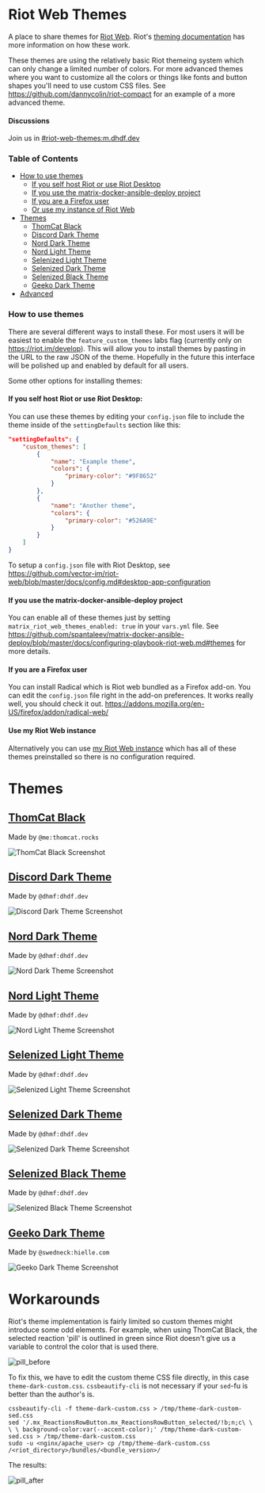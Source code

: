 # Riot Web Themes
A place to share themes for [Riot Web](https://github.com/vector-im/riot-web). Riot's [theming documentation](https://github.com/vector-im/riot-web/blob/master/docs/theming.md) has more information on how these work.

These themes are using the relatively basic Riot themeing system which can only change a limited number of colors. For more advanced themes where you want to customize all the colors or things like fonts and button shapes you'll need to use custom CSS files. See https://github.com/dannycolin/riot-compact for an example of a more advanced theme.

#### Discussions
Join us in [#riot-web-themes:m.dhdf.dev](https://matrix.to/#/!pjCLhvJxLkGjNQFqcB:m.dhdf.dev?via=m.dhdf.dev&via=raim.ist&via=t2bot.io)

### Table of Contents
- [How to use themes](#how-to-use-themes)
  * [If you self host Riot or use Riot Desktop](#if-you-self-host-riot-or-use-riot-desktop)
  * [If you use the matrix-docker-ansible-deploy project](#if-you-use-the-matrix-docker-ansible-deploy-project)
  * [If you are a Firefox user](#if-you-are-a-firefox-user)
  * [Or use my instance of Riot Web](#use-my-riot-web-instance)
- [Themes](#themes)
  * [ThomCat Black](#thomcat-black)
  * [Discord Dark Theme](#discord-dark-theme)
  * [Nord Dark Theme](#nord-dark-theme)
  * [Nord Light Theme](#nord-light-theme)
  * [Selenized Light Theme](#selenized-light-theme)
  * [Selenized Dark Theme](#selenized-dark-theme)
  * [Selenized Black Theme](#selenized-black-theme)
  * [Geeko Dark Theme](#geeko-dark-theme)
- [Advanced](#workarounds)


### How to use themes

There are several different ways to install these. For most users it will be easiest to enable the `feature_custom_themes` labs flag (currently only on https://riot.im/develop). This will allow you to install themes by pasting in the URL to the raw JSON of the theme. Hopefully in the future this interface will be polished up and enabled by default for all users.

Some other options for installing themes:

#### If you self host Riot or use Riot Desktop:
You can use these themes by editing your `config.json` file to include the theme inside of the `settingDefaults` section like this:

```json
"settingDefaults": {
    "custom_themes": [
        {
            "name": "Example theme",
            "colors": {
                "primary-color": "#9F8652"
            }
        },
        {
            "name": "Another theme",
            "colors": {
                "primary-color": "#526A9E"
            }
        }
    ]
}
```

To setup a `config.json` file with Riot Desktop, see https://github.com/vector-im/riot-web/blob/master/docs/config.md#desktop-app-configuration

#### If you use the matrix-docker-ansible-deploy project
You can enable all of these themes just by setting `matrix_riot_web_themes_enabled: true` in your `vars.yml` file. See https://github.com/spantaleev/matrix-docker-ansible-deploy/blob/master/docs/configuring-playbook-riot-web.md#themes for more details.

#### If you are a Firefox user
You can install Radical which is Riot web bundled as a Firefox add-on. You can edit the `config.json` file right in the add-on preferences. It works really well, you should check it out. https://addons.mozilla.org/en-US/firefox/addon/radical-web/

#### Use my Riot Web instance
Alternatively you can use [my Riot Web instance](https://riot.raim.ist) which has all of these themes preinstalled so there is no configuration required.


# Themes

## [ThomCat Black](https://raw.githubusercontent.com/aaronraimist/riot-web-themes/master/ThomCat/ThomCat-Black.json)

Made by `@me:thomcat.rocks`

![ThomCat Black Screenshot](ThomCat/ThomCat-Black.png)


## [Discord Dark Theme](https://raw.githubusercontent.com/aaronraimist/riot-web-themes/master/Discord/Discord-Dark/Discord-Dark-Theme.json)

Made by `@dhmf:dhdf.dev`

![Discord Dark Theme Screenshot](Discord/Discord-Dark/Discord-Dark-Theme.png)


## [Nord Dark Theme](https://raw.githubusercontent.com/aaronraimist/riot-web-themes/master/Nord/Nord%20Dark/Nord%20Dark.json)

Made by `@dhmf:dhdf.dev`

![Nord Dark Theme Screenshot](Nord/Nord%20Dark/Nord%20Dark.png)


## [Nord Light Theme](https://raw.githubusercontent.com/aaronraimist/riot-web-themes/master/Nord/Nord%20Light/Nord%20Light.json)

Made by `@dhmf:dhdf.dev`

![Nord Light Theme Screenshot](Nord/Nord%20Light/Nord%20Light.png)


## [Selenized Light Theme](https://raw.githubusercontent.com/aaronraimist/riot-web-themes/master/Selenized/Selenized%20Light/Selenized%20Light.json)

Made by `@dhmf:dhdf.dev`

![Selenized Light Theme Screenshot](Selenized/Selenized%20Light/Selenized%20Light.png)


## [Selenized Dark Theme](https://raw.githubusercontent.com/aaronraimist/riot-web-themes/master/Selenized/Selenized%20Dark/Selenized%20Dark.json)

Made by `@dhmf:dhdf.dev`

![Selenized Dark Theme Screenshot](Selenized/Selenized%20Dark/Selenized%20Dark.png)


## [Selenized Black Theme](https://raw.githubusercontent.com/aaronraimist/riot-web-themes/master/Selenized/Selenized%20Black/Selenized%20Black.json)

Made by `@dhmf:dhdf.dev`

![Selenized Black Theme Screenshot](Selenized/Selenized%20Black/Selenized%20Black.png)


## [Geeko Dark Theme](https://raw.githubusercontent.com/aaronraimist/riot-web-themes/master/Geeko%20Dark/Geeko%20Dark.json)

Made by `@swedneck:hielle.com`

![Geeko Dark Theme Screenshot](Geeko%20Dark/Geeko%20Dark.png)



# Workarounds

Riot's theme implementation is fairly limited so custom themes might introduce some odd elements. For example, when using ThomCat Black, the selected reaction 'pill' is outlined in green since Riot doesn't give us a variable to control the color that is used there.

![pill_before](images/Pill1.png)

To fix this, we have to edit the custom theme CSS file directly, in this case `theme-dark-custom.css`.  `cssbeautify-cli` is not necessary if your `sed`-fu is better than the author's is.

```
cssbeautify-cli -f theme-dark-custom.css > /tmp/theme-dark-custom-sed.css
sed '/.mx_ReactionsRowButton.mx_ReactionsRowButton_selected/!b;n;c\ \ \ \ background-color:var(--accent-color);' /tmp/theme-dark-custom-sed.css > /tmp/theme-dark-custom.css
sudo -u <nginx/apache_user> cp /tmp/theme-dark-custom.css /<riot_directory>/bundles/<bundle_version>/
```
The results:

![pill_after](images/Pill2.png)
